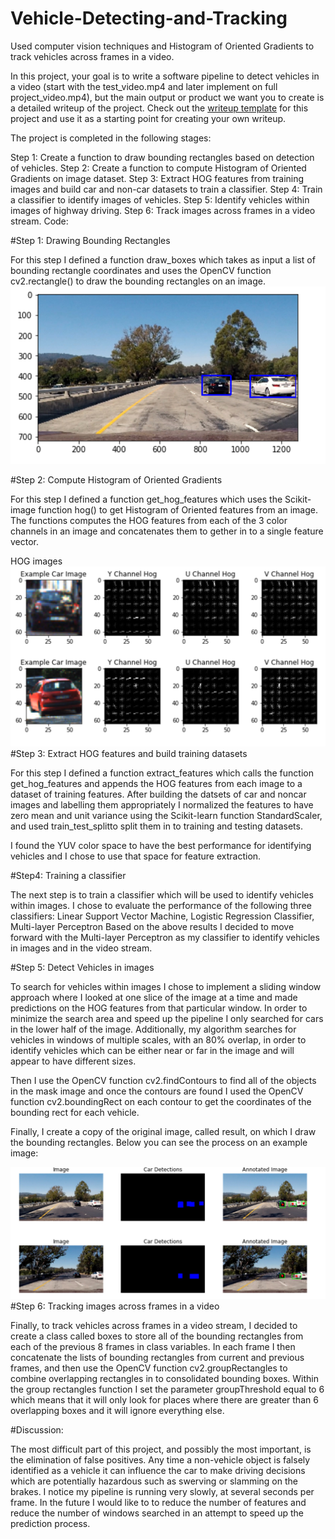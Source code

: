 # Vehicle-Detecting-and-Tracking
Used computer vision techniques and Histogram of Oriented Gradients to track vehicles across frames in a video.

In this project, your goal is to write a software pipeline to detect vehicles in a video (start with the test_video.mp4 and later implement on full project_video.mp4), but the main output or product we want you to create is a detailed writeup of the project.  Check out the [writeup template](https://github.com/udacity/CarND-Vehicle-Detection/blob/master/writeup_template.md) for this project and use it as a starting point for creating your own writeup.  


The project is completed in the following stages:

Step 1: Create a function to draw bounding rectangles based on detection of vehicles.
Step 2: Create a function to compute Histogram of Oriented Gradients on image dataset.
Step 3: Extract HOG features from training images and build car and non-car datasets to train a classifier.
Step 4: Train a classifier to identify images of vehicles.
Step 5: Identify vehicles within images of highway driving.
Step 6: Track images across frames in a video stream.
Code:

#Step 1: Drawing Bounding Rectangles

For this step I defined a function draw_boxes which takes as input a list of bounding rectangle coordinates and uses the OpenCV function cv2.rectangle() to draw the bounding rectangles on an image.
![alt tag](https://github.com/RSavage2/Vehicle-Detecting-and-Tracking/blob/master/Screen%20Shot%202017-03-10%20at%208.11.28%20PM.png)

#Step 2: Compute Histogram of Oriented Gradients

For this step I defined a function get_hog_features which uses the Scikit-image function hog() to get Histogram of Oriented features from an image. The functions computes the HOG features from each of the 3 color channels in an image and concatenates them to gether in to a single feature vector.

HOG images
![alt tag](https://github.com/RSavage2/Vehicle-Detecting-and-Tracking/blob/master/Screen%20Shot%202017-03-10%20at%208.11.46%20PM.png)
#Step 3: Extract HOG features and build training datasets

For this step I defined a function extract_features which calls the function get_hog_features and appends the HOG features from each image to a dataset of training features. After building the datsets of car and noncar images and labelling them appropriately I normalized the features to have zero mean and unit variance using the Scikit-learn function StandardScaler, and used train_test_splitto split them in to training and testing datasets.

I found the YUV color space to have the best performance for identifying vehicles and I chose to use that space for feature extraction.

#Step4: Training a classifier

The next step is to train a classifier which will be used to identify vehicles within images. I chose to evaluate the performance of the following three classifiers: Linear Support Vector Machine, Logistic Regression Classifier, Multi-layer Perceptron
Based on the above results I decided to move forward with the Multi-layer Perceptron as my classifier to identify vehicles in images and in the video stream. 

#Step 5: Detect Vehicles in images

To search for vehicles within images I chose to implement a sliding window approach where I looked at one slice of the image at a time and made predictions on the HOG features from that particular window. In order to minimize the search area and speed up the pipeline I only searched for cars in the lower half of the image. Additionally, my algorithm searches for vehicles in windows of multiple scales, with an 80% overlap, in order to identify vehicles which can be either near or far in the image and will appear to have different sizes.

Then I use the OpenCV function cv2.findContours to find all of the objects in the mask image and once the contours are found I used the OpenCV function cv2.boundingRect on each contour to get the coordinates of the bounding rect for each vehicle.

Finally, I create a copy of the original image, called result, on which I draw the bounding rectangles. Below you can see the process on an example image:

![alt tag](https://github.com/RSavage2/Vehicle-Detecting-and-Tracking/blob/master/Screen%20Shot%202017-03-10%20at%208.12.28%20PM.png)
#Step 6: Tracking images across frames in a video

Finally, to track vehicles across frames in a video stream, I decided to create a class called boxes to store all of the bounding rectangles from each of the previous 8 frames in class variables. In each frame I then concatenate the lists of bounding rectangles from current and previous frames, and then use the OpenCV function cv2.groupRectangles to combine overlapping rectangles in to consolidated bounding boxes. Within the group rectangles function I set the parameter groupThreshold equal to 6 which means that it will only look for places where there are greater than 6 overlapping boxes and it will ignore everything else.



#Discussion:

The most difficult part of this project, and possibly the most important, is the elimination of false positives. Any time a non-vehicle object is falsely identified as a vehicle it can influence the car to make driving decisions which are potentially hazardous such as swerving or slamming on the brakes.
I notice my pipeline is running very slowly, at several seconds per frame.  In the future I would like to to reduce the number of features and reduce the number of windows searched in an attempt to speed up the prediction process.
